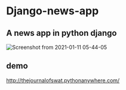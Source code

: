# Django-news-app
## A news app in python django 

![Screenshot from 2021-01-11 05-44-05](https://user-images.githubusercontent.com/29290992/104139867-0ceb9200-53d0-11eb-9323-02c519486243.png)
 



## demo 
http://thejournalofswat.pythonanywhere.com/
